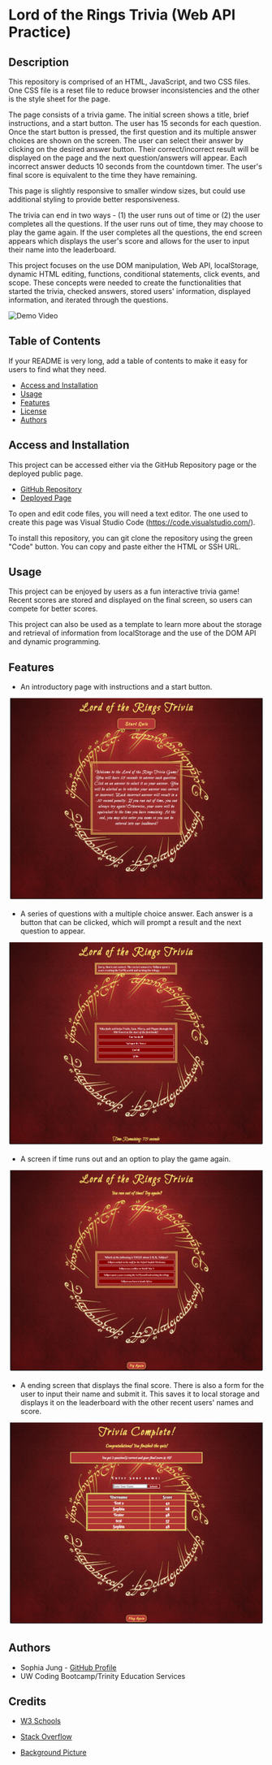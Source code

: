 # Lord of the Rings Trivia (Web API Practice)

## Description

This repository is comprised of an HTML, JavaScript, and two CSS files. One CSS file is a reset file to reduce browser inconsistencies and the other is the style sheet for the page. 

The page consists of a trivia game. The initial screen shows a title, brief instructions, and a start button. The user has 15 seconds for each question. Once the start button is pressed, the first question and its multiple answer choices are shown on the screen. The user can select their answer by clicking on the desired answer button. Their correct/incorrect result will be displayed on the page and the next question/answers will appear. Each incorrect answer deducts 10 seconds from the countdown timer. The user's final score is equivalent to the time they have remaining.

This page is slightly responsive to smaller window sizes, but could use additional styling to provide better responsiveness.

The trivia can end in two ways - (1) the user runs out of time or (2) the user completes all the questions. If the user runs out of time, they may choose to play the game again. If the user completes all the questions, the end screen appears which displays the user's score and allows for the user to input their name into the leaderboard. 

This project focuses on the use DOM manipulation, Web API, localStorage, dynamic HTML editing, functions, conditional statements, click events, and scope. These concepts were needed to create the functionalities that started the trivia, checked answers, stored users' information, displayed information, and iterated through the questions. 

![Demo Video](./assets/demo.gif)

## Table of Contents

If your README is very long, add a table of contents to make it easy for users to find what they need.

* [Access and Installation](#acces-and-installation)
* [Usage](#usage)
* [Features](#features)
* [License](#license)
* [Authors](#authors)

## Access and Installation 

This project can be accessed either via the GitHub Repository page or the deployed public page. 

- [GitHub Repository](https://github.com/sophia2798/API_quiz)
- [Deployed Page](https://sophia2798.github.io/API_quiz/)

To open and edit code files, you will need a text editor. The one used to create this page was Visual Studio Code (https://code.visualstudio.com/).

To install this repository, you can git clone the repository using the green "Code" button. You can copy and paste either the HTML or SSH URL.

## Usage

This project can be enjoyed by users as a fun interactive trivia game! Recent scores are stored and displayed on the final screen, so users can compete for better scores.

This project can also be used as a template to learn more about the storage and retrieval of information from localStorage and the use of the DOM API and dynamic programming. 

## Features

- An introductory page with instructions and a start button.

![alt-text](./assets/start.png "Intro Page")

- A series of questions with a multiple choice answer. Each answer is a button that can be clicked, which will prompt a result and the next question to appear.

![alt-text](./assets/questions.png "Question Layout")

- A screen if time runs out and an option to play the game again.

![alt-text](./assets/timesup.png "Times Up Page")

- A ending screen that displays the final score. There is also a form for the user to input their name and submit it. This saves it to local storage and displays it on the leaderboard with the other recent users' names and score.

![alt-text](./assets/end.png "Final Page")

## Authors

- Sophia Jung - [GitHub Profile](https://github.com/sophia2798)
- UW Coding Bootcamp/Trinity Education Services

## Credits

- [W3 Schools](https://www.w3schools.com/default.asp) 

- [Stack Overflow](https://stackoverflow.com/)

- [Background Picture](https://wallpapercave.com/wp/WvuzuOr.jpg)